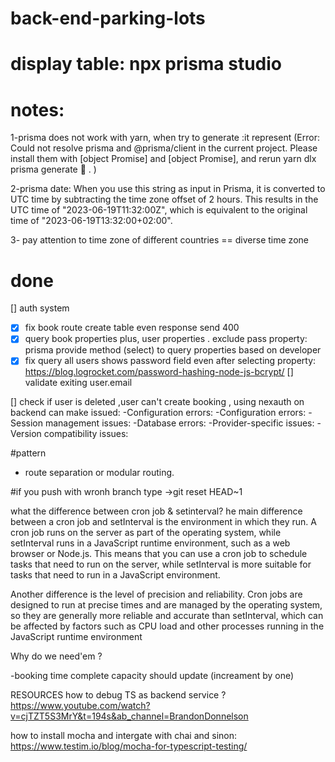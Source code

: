 # back-end-parking-lots
# display table: npx prisma studio

# notes:
1-prisma does not work with yarn, when try to generate :it represent (Error: Could not resolve prisma and @prisma/client in the current project. Please install them with [object Promise] and
 [object Promise], and rerun yarn dlx prisma generate 🙏
 .
 )

2-prisma date:
When you use this string as input in Prisma, it is converted to UTC time by subtracting the time zone offset of 2 hours. This results in the UTC time of "2023-06-19T11:32:00Z", which is equivalent to the original time of "2023-06-19T13:32:00+02:00".

3- pay attention to time zone of different countries == diverse time zone


 # done
 [] auth system 
 -[x] fix book route create table even response send 400 
 -[x] query book properties plus, user properties . exclude pass property:
 prisma provide method (select) to query properties based on developer 
 -[x] fix query all users shows password field even after selecting property:
https://blog.logrocket.com/password-hashing-node-js-bcrypt/
[] validate exiting user.email 

[] check if user is deleted ,user can't  create booking  ,
using nexauth on backend can make issued:
 -Configuration errors:
 -Configuration errors:
 -Session management issues:
 -Database errors:
 -Provider-specific issues:
 -Version compatibility issues:


#pattern
-  route separation or modular routing. 




#if you push with wronh branch type ->git reset HEAD~1

what the difference between cron job & setinterval?
he main difference between a cron job and setInterval is the environment in which they run. A cron job runs on the server as part of the operating system, while setInterval runs in a JavaScript runtime environment, such as a web browser or Node.js. This means that you can use a cron job to schedule tasks that need to run on the server, while setInterval is more suitable for tasks that need to run in a JavaScript environment.

Another difference is the level of precision and reliability. Cron jobs are designed to run at precise times and are managed by the operating system, so they are generally more reliable and accurate than setInterval, which can be affected by factors such as CPU load and other processes running in the JavaScript runtime environment

Why do we need'em ? 

-booking time complete capacity should update (increament by one) 

RESOURCES
how to debug TS as backend service ?
https://www.youtube.com/watch?v=cjTZT5S3MrY&t=194s&ab_channel=BrandonDonnelson

how to install mocha and intergate with chai and sinon:
https://www.testim.io/blog/mocha-for-typescript-testing/



